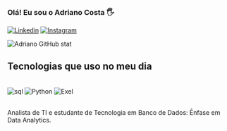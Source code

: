 ### Olá! Eu sou o Adriano Costa 🖐️

[![Linkedin](https://img.shields.io/badge/LinkedIn-0077B5?style=for-the-badge&logo=linkedin&logoColor=white)]( https://www.linkedin.com/in/adriano-costa-ab0062279/ )
[![Instagram](https://img.shields.io/badge/Instagram-E4405F?style=for-the-badge&logo=instagram&logoColor=white)](https://www.instagram.com/adriano_costa468/)

![Adriano GitHub stat](https://github-readme-stats.vercel.app/api?username=AdrianoCost&show_icons=true&theme=transparent)

## Tecnologias que uso no meu dia

<div style="display:inline_block"><br>
  <img align="center" alt="sql" src="https://img.shields.io/badge/Microsoft_SQL_Server-CC2927?style=for-the-badge&logo=microsoft-sql-server&logoColor=white"/>
  <img align="center" alt="Python" src="https://img.shields.io/badge/Python-14354C?style=for-the-badge&logo=python&logoColor=white">
  <img align="center" alt="Exel" src="https://img.shields.io/badge/Microsoft_Excel-217346?style=for-the-badge&logo=microsoft-excel&logoColor=white">
</div><br>

Analista de TI e estudante de Tecnologia em Banco de Dados: Ênfase em Data Analytics.





